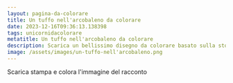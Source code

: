```yaml
---
layout: pagina-da-colorare
title: Un tuffo nell'arcobaleno da colorare
date: 2023-12-16T09:36:13.138398
tags: unicornidacolorare
metatitle: Un tuffo nell'arcobaleno da colorare
description: Scarica un bellissimo disegno da colorare basato sulla storia Un tuffo nell'arcobaleno
image: /assets/images/un-tuffo-nell'arcobaleno.png
---
```

Scarica stampa e colora l'immagine del racconto
        